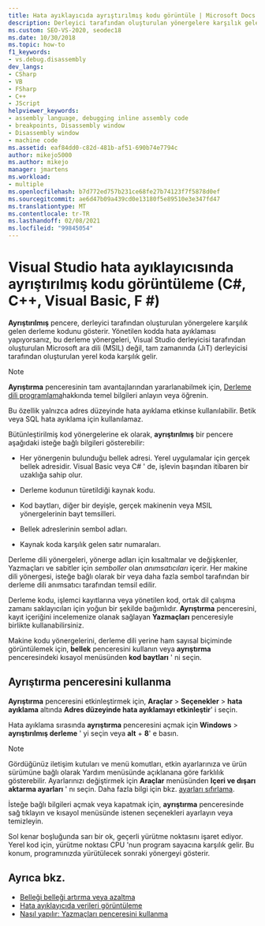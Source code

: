 ```yaml
---
title: Hata ayıklayıcıda ayrıştırılmış kodu görüntüle | Microsoft Docs
description: Derleyici tarafından oluşturulan yönergelere karşılık gelen derleme kodunu göstermek için Visual Studio 'daki ayrıştırma penceresini kullanın.
ms.custom: SEO-VS-2020, seodec18
ms.date: 10/30/2018
ms.topic: how-to
f1_keywords:
- vs.debug.disassembly
dev_langs:
- CSharp
- VB
- FSharp
- C++
- JScript
helpviewer_keywords:
- assembly language, debugging inline assembly code
- breakpoints, Disassembly window
- Disassembly window
- machine code
ms.assetid: eaf84dd0-c82d-481b-af51-690b74e7794c
author: mikejo5000
ms.author: mikejo
manager: jmartens
ms.workload:
- multiple
ms.openlocfilehash: b7d772ed757b231ce68fe27b74123f7f5878d0ef
ms.sourcegitcommit: ae6d47b09a439cd0e13180f5e89510e3e347fd47
ms.translationtype: MT
ms.contentlocale: tr-TR
ms.lasthandoff: 02/08/2021
ms.locfileid: "99845054"
---
```

# <a name="view-disassembly-code-in-the-visual-studio-debugger-c-c-visual-basic-f"></a>Visual Studio hata ayıklayıcısında ayrıştırılmış kodu görüntüleme (C#, C++, Visual Basic, F #)

**Ayrıştırılmış** pencere, derleyici tarafından oluşturulan yönergelere karşılık gelen derleme kodunu gösterir. Yönetilen kodda hata ayıklaması yapıyorsanız, bu derleme yönergeleri, Visual Studio derleyicisi tarafından oluşturulan Microsoft ara dili (MSIL) değil, tam zamanında (JıT) derleyicisi tarafından oluşturulan yerel koda karşılık gelir.

> [!NOTE]
> **Ayrıştırma** penceresinin tam avantajlarından yararlanabilmek için, [Derleme dili programlama](https://wikipedia.org/wiki/Assembly_language)hakkında temel bilgileri anlayın veya öğrenin.

Bu özellik yalnızca adres düzeyinde hata ayıklama etkinse kullanılabilir. Betik veya SQL hata ayıklama için kullanılamaz.

Bütünleştirilmiş kod yönergelerine ek olarak, **ayrıştırılmış** bir pencere aşağıdaki isteğe bağlı bilgileri gösterebilir:

- Her yönergenin bulunduğu bellek adresi. Yerel uygulamalar için gerçek bellek adresidir. Visual Basic veya C# ' de, işlevin başından itibaren bir uzaklığa sahip olur.

- Derleme kodunun türetildiği kaynak kodu.

- Kod baytları, diğer bir deyişle, gerçek makinenin veya MSIL yönergelerinin bayt temsilleri.

- Bellek adreslerinin sembol adları.

- Kaynak koda karşılık gelen satır numaraları.

Derleme dili yönergeleri, yönerge adları için kısaltmalar ve değişkenler, Yazmaçları ve sabitler için *semboller* olan *anımsatıcıları* içerir. Her makine dili yönergesi, isteğe bağlı olarak bir veya daha fazla sembol tarafından bir derleme dili anımsatıcı tarafından temsil edilir.

Derleme kodu, işlemci kayıtlarına veya yönetilen kod, ortak dil çalışma zamanı saklayıcıları için yoğun bir şekilde bağımlıdır. **Ayrıştırma** penceresini, kayıt içeriğini incelemenize olanak sağlayan **Yazmaçları** penceresiyle birlikte kullanabilirsiniz.

Makine kodu yönergelerini, derleme dili yerine ham sayısal biçiminde görüntülemek için, **bellek** penceresini kullanın veya **ayrıştırma** penceresindeki kısayol menüsünden **kod baytları** ' ni seçin.

## <a name="use-the-disassembly-window"></a>Ayrıştırma penceresini kullanma

**Ayrıştırma** penceresini etkinleştirmek için, **Araçlar**  >  **Seçenekler**  >  **hata ayıklama** altında **Adres düzeyinde hata ayıklamayı etkinleştir**' i seçin.

Hata ayıklama sırasında **ayrıştırma** penceresini açmak için **Windows**  >  **ayrıştırılmış derleme** ' yi seçin veya **alt** + **8**' e basın.

> [!NOTE]
> Gördüğünüz iletişim kutuları ve menü komutları, etkin ayarlarınıza ve ürün sürümüne bağlı olarak Yardım menüsünde açıklanana göre farklılık gösterebilir. Ayarlarınızı değiştirmek için **Araçlar** menüsünden **Içeri ve dışarı aktarma ayarları** ' nı seçin. Daha fazla bilgi için bkz. [ayarları sıfırlama](../ide/environment-settings.md#reset-settings).

İsteğe bağlı bilgileri açmak veya kapatmak için, **ayrıştırma** penceresinde sağ tıklayın ve kısayol menüsünde istenen seçenekleri ayarlayın veya temizleyin.

Sol kenar boşluğunda sarı bir ok, geçerli yürütme noktasını işaret ediyor. Yerel kod için, yürütme noktası CPU 'nun program sayacına karşılık gelir. Bu konum, programınızda yürütülecek sonraki yönergeyi gösterir.

## <a name="see-also"></a>Ayrıca bkz.

* [Belleği belleği artırma veya azaltma](../debugger/how-to-page-up-or-down-in-memory.md)
* [Hata ayıklayıcıda verileri görüntüleme](../debugger/viewing-data-in-the-debugger.md)
* [Nasıl yapılır: Yazmaçları penceresini kullanma](../debugger/how-to-use-the-registers-window.md)